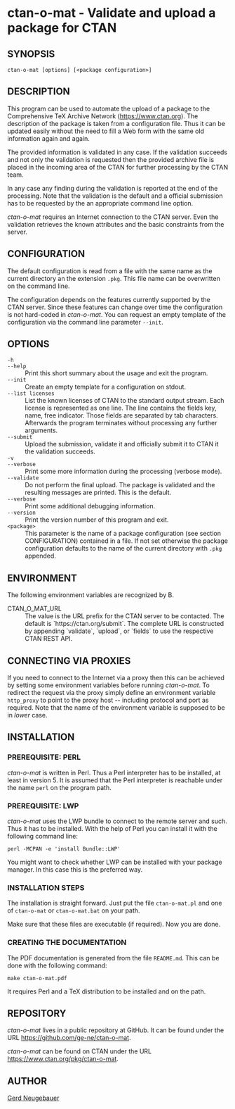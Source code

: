 # ctan-o-mat - Validate and upload a package for CTAN

## SYNOPSIS

```
ctan-o-mat [options] [<package configuration>]
```

## DESCRIPTION

This program can be used to automate the upload of a package to the
Comprehensive TeX Archive Network (https://www.ctan.org). The
description of the package is taken from a configuration file. Thus it
can be updated easily without the need to fill a Web form with the
same old information again and again.

The provided information is validated in any case. If the validation
succeeds and not only the validation is requested then the provided
archive file is placed in the incoming area of the CTAN for further
processing by the CTAN team.

In any case any finding during the validation is reported at the end
of the processing. Note that the validation is the default and a
official submission has to be requested by the an appropriate command
line option.

*ctan-o-mat* requires an Internet connection to the CTAN server. Even
the validation retrieves the known attributes and the basic
constraints from the server.


## CONFIGURATION

The default configuration is read from a file with the same name as
the current directory an the extension `.pkg`. This file name can be
overwritten on the command line.

The configuration depends on the features currently supported by the CTAN
server. Since these features can change over time the configuration is
not hard-coded in *ctan-o-mat*. You can request an empty template of the
configuration via the command line parameter `--init`.


## OPTIONS

<dl>
  <dt><code>-h</code></dt>
  <dt><code>--help</code></dt>
  <dd>
    Print this short summary about the usage and exit the program.
  </dd>

  <dt><code>--init</code></dt>
  <dd>
    Create an empty template for a configuration on stdout.
  </dd>
  
  <dt><code>--list licenses</code></dt>
  <dd>
    List the known licenses of CTAN to the standard output stream.
    Each license is represented as one line. The line contains the
    fields key, name, free indicator. Those fields are separated by
    tab characters. Afterwards the program terminates without processing
    any further arguments.
  </dd>
  
  <dt><code>--submit</code></dt>
  <dd>
    Upload the submission, validate it and officially submit it to
    CTAN it the validation succeeds.
  </dd>
  
  <dt><code>-v</code></dt>
  <dt><code>--verbose</code></dt>
  <dd>
    Print some more information during the processing (verbose mode).
  </dd>

  <dt><code>--validate</code></dt>
  <dd>
    Do not perform the final upload. The package is validated and the
    resulting messages are printed. This is the default.
  </dd> 

  <dt><code>--verbose</code></dt>
  <dd>
    Print some additional debugging information.
  </dd>

  <dt><code>--version</code></dt>
  <dd>
    Print the version number of this program and exit.
  </dd>

  <dt><code>&lt;package&gt;</code></dt>
  <dd>
    This parameter is the name of a package configuration
    (see section CONFIGURATION) contained in a file.
    If not set otherwise the package configuration defaults to the
    name of the current directory with <code>.pkg</code> appended.
  </dd>
</dl>

## ENVIRONMENT

The following environment variables are recognized by B<ctan-o-mat>.

<dl>
  <dt>CTAN_O_MAT_URL</dt>
  <dd>
    The value is the URL prefix for the CTAN server to be contacted. The
    default is `https://ctan.org/submit`. The complete URL is constructed
    by appending `validate`, `upload`, or `fields` to use the respective
    CTAN REST API.
  </dd>
</dl>

## CONNECTING VIA PROXIES

If you need to connect to the Internet via a proxy then this can be
achieved by setting some environment variables before running
*ctan-o-mat*. To redirect the request via the proxy simply define an
environment variable `http_proxy` to point to the proxy host --
including protocol and port as required. Note that the name of the
environment variable is supposed to be in *lower* case.


## INSTALLATION

### PREREQUISITE: PERL

*ctan-o-mat* is written in Perl. Thus a Perl interpreter has to be
installed, at least in version 5. It is assumed that the Perl
interpreter is reachable under the name `perl` on the program path.


### PREREQUISITE: LWP

*ctan-o-mat* uses the LWP bundle to connect to the remote server and such.
Thus it has to be installed. With the help of Perl you can install it with
the following command line: 

```
perl -MCPAN -e 'install Bundle::LWP'
```

You might want to check whether LWP can be installed with your package
manager. In this case this is the preferred way.

### INSTALLATION STEPS

The installation is straight forward. Just put the file
`ctan-o-mat.pl` and one of `ctan-o-mat` or `ctan-o-mat.bat` on your
path.

Make sure that these files are executable (if required). Now you are
done.

### CREATING THE DOCUMENTATION

The PDF documentation is generated from the file `README.md`. This can
be done with the following command:

```
make ctan-o-mat.pdf
```

It requires Perl and a TeX distribution to be installed and on the
path.


## REPOSITORY

*ctan-o-mat* lives in a public repository at GitHub. It can be found under the
URL https://github.com/ge-ne/ctan-o-mat.

*ctan-o-mat* can be found on CTAN under the URL https://www.ctan.org/pkg/ctan-o-mat.

## AUTHOR

[Gerd Neugebauer](mailto:gene@gerd-neugebauer.de)

